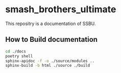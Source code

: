 # smash_brothers_ultimate
This repositry is a documentation of SSBU.

## How to Build documentation

```bash
cd ./docs
poetry shell
sphinx-apidoc -f -o ./source/modules ..
sphinx-build -b html ./source ./build
```
